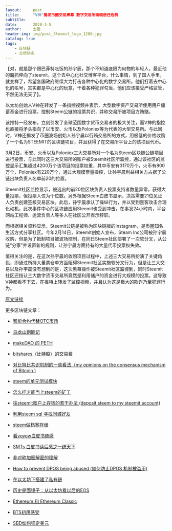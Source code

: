 ```yaml
---
layout:     post
title:      "V神"揭发币圈交易黑幕 数字交易所面临信任危机
subtitle:   
date:       2020-3-5
author:     土猪
header-img: img/post_Steemit_logo_1200.jpg
catalog: true
tags:
    - 区块链
    - 业绩动态
---
```


【对，就是那个跟巴菲特吃饭的孙宇辰，那个不知道底限为何物的年轻人，最近他的魔抓伸向了steemit，这个去中心化社交博客平台，什么事情，到了国人手里，就变样了，希望各国政府继续大力打击各种中心化的数字交易所，他们打着去中心化的名号，其实都是中心化的玩意，干着各种犯罪勾当，他们应该接受严格监管，不然无法无天了】。



以太坊创始人V神在转发了一条指控视频并表示，大型数字资产交易所使用用户储蓄基金进行投票，控制Steem公链的投票共识，并称交易所被项目方贿赂。

该推特一经发布，立刻引发了全球范围数字货币交易者的极大关注，而V神的指控也直接将矛头指向了以币安、火币以及Poloniex等为代表的大型交易所。与此同时，V神还揭发了币圈波场创始人孙宇晨以行贿交易所的方式，用极低的价格收购了一个名为STEEMIT的区块链项目，并且获得了在交易所平台上的该项目代币。



3月2日，币安、火币以及Poloniex三大交易所对一个名为Steem区块链公链项目进行投票，与此同时这三大交易所的账户被Steemit社区所监控，通过该社区的监控显示汇集超过4200万个该项目的投票权重，其中币安有3170万个，火币有800万个，Poloniex有220万个，通过大规模票量操控，让孙宇晨利益相关方占据了公链出块负责人名单前20的位置。

Steemit社区监控显示，被选出的前20位区块负责人投票支持者数量异常，获得大量投票，但投票人仅为个位数。另外根据Steem白皮书显示，决策需要21位见证人负责创建签核交易区块。此后，孙宇晨承认了操纵行为，并以受到黑客攻击合理化动机，此次事件中心的区块链应用Steemit也受到冲击，在事发24小时内，平台网站工程师、运营负责人等多人在社区公开表示辞职。



而根据相关资料显示，Steemit公链是被称为区块链版的Instagram，是币圈知名生活方式分享社区。今年2月14日，Steemit创始人宣布，Steam Inc公司被孙宇晨收购，但是为了抵制项目被波场控制，在同日Steem社区部署了一次软分叉，从公链“分家”并设置新的规则，让孙宇晨方面持有的大量代币投票权失效。



值得关注的是，在这次孙宇晨的收购项目过程中，上述三大交易所扮演了关键角色，即通过所持大量票仓单方面阻碍Steemit社区实施软分叉行为，但是让三大交易以及孙宇晨没有想到的是，这次黑幕操作被Steemit社区监控到，同时Steemit社区还指认三大数字货币交易所竟然是利用储户的资金进行大规模的投票。这导致V神都看不下去，在推特上转发了监控视频，并且认为这是极大的欺诈乃至犯罪行为。



[原文链接](https://finance.sina.cn/blockchain/coin/2020-03-05/detail-iimxxstf6548168.d.html?vt=4&cid=221941)


更多区块链文章：

- [智能合约代替OTC市场](http://livinginau.life/2019/12/10/%E6%99%BA%E8%83%BD%E5%90%88%E7%BA%A6%E4%BB%A3%E6%9B%BFotc%E5%B8%82%E5%9C%BA/)
- 
  [乌龙山剿匪记](http://livinginau.life/2019/11/25/%E4%B9%8C%E9%BE%99%E5%B1%B1%E5%89%BF%E5%8C%AA%E8%AE%B0/)

- 
  [makeDAO 的 PETH](http://livinginau.life/2019/11/16/makeDAO_peth/)

- 
  [bitshares（比特股）的交易费](http://livinginau.life/2019/11/16/bitshares-%E6%AF%94%E7%89%B9%E8%82%A1-%E7%9A%84%E4%BA%A4%E6%98%93%E8%B4%B9/)

- 
  [对比特比共识机制的一些看法（my opinions on the consensus mechanism of Bitcoin )](http://livinginau.life/2019/03/05/%E5%AF%B9%E6%AF%94%E7%89%B9%E6%AF%94%E5%85%B1%E8%AF%86%E6%9C%BA%E5%88%B6%E7%9A%84%E4%B8%80%E4%BA%9B%E7%9C%8B%E6%B3%95/)

- 
  [steem的单元测试模块](http://livinginau.life/2018/10/23/steem%E7%9A%84%E5%8D%95%E5%85%83%E6%B5%8B%E8%AF%95%E6%A8%A1%E5%9D%97/)

- 
  [怎么样才能当上steem的矿工](http://livinginau.life/2018/10/20/%E6%80%8E%E4%B9%88%E6%A0%B7%E6%89%8D%E8%83%BD%E5%BD%93%E4%B8%8Asteem%E7%9A%84%E7%9F%BF%E5%B7%A5/)

- 
  [往steemit账户上存钱的若干办法 (deposit steem to my steemit account)](http://livinginau.life/2018/10/20/%E5%BE%80steemit%E8%B4%A6%E6%88%B7%E4%B8%8A%E5%AD%98%E9%92%B1%E7%9A%84%E8%8B%A5%E5%B9%B2%E5%8A%9E%E6%B3%95/)

- 
  [利用steem sql 寻找同城好友](http://livinginau.life/2018/10/20/%E5%88%A9%E7%94%A8steem-sql-%E5%AF%BB%E6%89%BE%E5%90%8C%E5%9F%8E%E5%A5%BD%E5%8F%8B/)

- 
  [steem做档案存储](http://livinginau.life/2018/10/20/steem-%E5%81%9A%E6%A1%A3%E6%A1%88%E5%AD%98%E5%82%A8/)

- 
  [看yoyow白皮书随感](http://livinginau.life/2018/01/16/%E7%9C%8Byoyow%E7%99%BD%E7%9A%AE%E4%B9%A6%E9%9A%8F%E6%84%9F/)

- 
  [SMTs 白皮书读后感之一统天下](http://livinginau.life/2017/12/06/SMTs-%E7%99%BD%E7%9A%AE%E4%B9%A6%E8%AF%BB%E5%90%8E%E6%84%9F%E4%B9%8B%E4%B8%80%E7%BB%9F%E5%A4%A9%E4%B8%8B/)

- 
  [非对称加密解密的理解](http://livinginau.life/2017/12/05/%E9%9D%9E%E5%AF%B9%E7%A7%B0%E5%8A%A0%E5%AF%86%E8%A7%A3%E5%AF%86%E7%9A%84%E7%90%86%E8%A7%A3/)

- 
  [How to prevent DPOS being abused (如何防止DPOS 机制被滥用)](http://livinginau.life/2017/12/05/%E5%A6%82%E4%BD%95%E9%98%B2%E6%AD%A2DPOS-%E6%9C%BA%E5%88%B6%E8%A2%AB%E6%BB%A5%E7%94%A8/)

- 
  [在以太坊下搭建了私有链](http://livinginau.life/2017/12/05/%E5%9C%A8%E4%BB%A5%E5%A4%AA%E5%9D%8A%E4%B8%8B%E6%90%AD%E5%BB%BA%E4%BA%86%E7%A7%81%E6%9C%89%E9%93%BE/)

- 
  [历史是面镜子：从以太坊看以后的EOS](http://livinginau.life/2017/12/05/%E4%BB%8E%E4%BB%A5%E5%A4%AA%E5%9D%8A%E7%9C%8B%E4%BB%A5%E5%90%8E%E7%9A%84EOS/)

- 
  [Ethereum 和 Ethereum Classic](http://livinginau.life/2017/12/05/Ethereum-%E5%92%8C-Ethereum-Classic/)

- 
  [BTS初用感受](http://livinginau.life/2017/12/05/BTS%E5%88%9D%E7%94%A8%E6%84%9F%E5%8F%97/)

- [SBD如何锚定美元](http://livinginau.life/2017/10/05/sbd-peg-to-usd/)